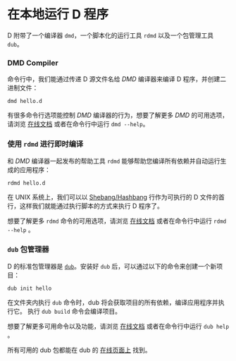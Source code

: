 # 在本地运行 D 程序

D 附带了一个编译器 `dmd`，一个脚本化的运行工具 `rdmd` 以及一个包管理工具 `dub`。

### DMD Compiler

命令行中，我们能通过传递 D 源文件名给 *DMD* 编译器来编译 D 程序，并创建二进制文件：

    dmd hello.d

有很多命令行选项能控制 *DMD* 编译器的行为，想要了解更多 *DMD* 的可用选项，请浏览
 [在线文档](https://dlang.org/dmd.html#switches) 或者在命令行中运行 `dmd --help`。

### 使用 `rdmd` 进行即时编译

和 *DMD* 编译器一起发布的帮助工具 `rdmd` 能够帮助您编译所有依赖并自动运行生成的应用程序：

    rdmd hello.d

在 UNIX 系统上，我们可以以 [Shebang/Hashbang](https://zh.wikipedia.org/wiki/Shebang) 行作为可执行的 D 文件的首行，这样我们就能通过执行脚本的方式来执行 D 程序了。

想要了解更多 `rdmd` 命令的可用选项，请浏览 [在线文档](https://dlang.org/rdmd.html) 或者在命令行中运行 `rdmd --help` 。

### `dub` 包管理器

D 的标准包管理器是 [`dub`](http://code.dlang.org)。安装好 `dub` 后，可以通过以下的命令来创建一个新项目：

    dub init hello

在文件夹内执行 `dub` 命令时，dub 将会获取项目的所有依赖，编译应用程序并执行它。
执行 `dub build` 命令会编译项目。

想要了解更多可用命令以及功能，请浏览 [在线文档](https://code.dlang.org/docs/commandline) 或者在命令行中运行 `dub help` 。

所有可用的 dub 包都能在 dub 的 [在线页面上](https://code.dlang.org) 找到。
